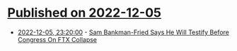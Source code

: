 # [Published on 2022-12-05](index.md)

* [2022-12-05, 23:20:00](https://yro.slashdot.org/story/22/12/05/2153247/sam-bankman-fried-says-he-will-testify-before-congress-on-ftx-collapse?utm_source=rss1.0mainlinkanon&utm_medium=feed) - [Sam Bankman-Fried Says He Will Testify Before Congress On FTX Collapse](https://yro.slashdot.org/story/22/12/05/2153247/sam-bankman-fried-says-he-will-testify-before-congress-on-ftx-collapse?utm_source=rss1.0mainlinkanon&utm_medium=feed)
